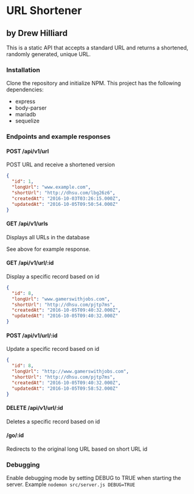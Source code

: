 # URL Shortener
## by Drew Hilliard
This is a static API that accepts a standard URL and returns a shortened, randomly generated, unique URL. 

### Installation
Clone the repository and initialize NPM. This project has the following dependencies:
* express 
* body-parser
* mariadb
* sequelize

### Endpoints and example responses

#### POST /api/v1/url
POST URL and receive a shortened version

```json
{
  "id": 1,
  "longUrl": "www.example.com",
  "shortUrl": "http://dhsu.com/lbg26z6",
  "createdAt": "2016-10-03T03:26:15.000Z",
  "updatedAt": "2016-10-05T09:50:54.000Z"
}
```

#### GET /api/v1/urls
Displays all URLs in the database

See above for example response.

#### GET /api/v1/url/:id
Display a specific record based on id

```json
{
  "id": 8,
  "longUrl": "www.gamerswithjobs.com",
  "shortUrl": "http://dhsu.com/pjtp7ms",
  "createdAt": "2016-10-05T09:40:32.000Z",
  "updatedAt": "2016-10-05T09:40:32.000Z"
}
```

#### POST /api/v1/url/:id
Update a specific record based on id

```json
{
  "id": 8,
  "longUrl": "http://www.gamerswithjobs.com",
  "shortUrl": "http://dhsu.com/pjtp7ms",
  "createdAt": "2016-10-05T09:40:32.000Z",
  "updatedAt": "2016-10-05T09:58:52.000Z"
}
```

#### DELETE /api/v1/url/:id
Deletes a specific record based on id

#### /go/:id
Redirects to the original long URL based on short URL id

### Debugging
Enable debugging mode by setting DEBUG to TRUE when starting the server.
Example `nodemon src/server.js DEBUG=TRUE`